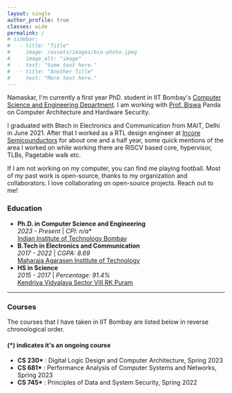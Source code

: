 ```yaml
---
layout: single
author_profile: true
classes: wide
permalink: /
# sidebar:
#   - title: "Title"
#     image: /assets/images/bio-photo.jpeg
#     image_alt: "image"
#     text: "Some text here."
#   - title: "Another Title"
#     text: "More text here."
---
```


Namaskar, I'm currently a first year PhD. student in IIT Bombay's [Computer Science and Engineering Department](https://www.cse.iitb.ac.in/). I am working with [Prof. Biswa](https://www.cse.iitb.ac.in/~biswa/) Panda on Computer Architecture and Hardware Security.

I graduated with Btech in Electronics and Communication from MAIT, Delhi in June 2021. After that I worked as a RTL design engineer at [Incore Semicounductors](https://incoresemi.com/) for about one and a half year, some quick mentions of the area I worked on while working there are RISCV based core, hypervisor, TLBs, Pagetable walk etc.

If I am not working on my computer, you can find me playing football. Most of my past work is open-source, thanks to my organization and collaborators. I love collaborating on open-source projects. Reach out to me!

### Education

- **Ph.D. in Computer Science and Engineering**<br>_2023 - Present_ &#124; _CPI: n/a\*_<br>[Indian Institute of Technology Bombay](https://www.iitb.ac.in/)
- **B.Tech in Electronics and Communication**<br>_2017 - 2022_ &#124; _CGPA: 8.69_<br>[Maharaja Agarasen Institute of Technology](https://mait.ac.in/)
- **HS in Science**<br>_2015 - 2017_ &#124; _Percentage: 91.4%_<br>[Kendriya Vidyalaya Sector VIII RK Puram](https://rkpuramsec8.kvs.ac.in/)

<!-- To download my résumé click <a href="./assets/pdf/Debojeet_s_Resume.pdf" title="Download Resume" download="debojeetDasResume"><span>here </span><i class="fas fa-download" aria-hidden="true"></i></a><br>
{: .notice--primary} -->

---

### Courses

The courses that I have taken in IIT Bombay are listed below in reverse chronological order.
#### (*) indicates it's an ongoing course

- **CS 230\*** : Digital Logic Design and Computer Architecture, Spring 2023
- **CS 681\*** : Performance Analysis of Computer Systems and Networks, Spring 2023
- **CS 745\*** : Principles of Data and System Security, Spring 2022

<!-- ### Teaching Assistantship

I have been a teaching assistant for the following courses in IIT Bombay.

- **CS 230/232\*** : Digital Logic Design and Computer Architecture & Lab (DLD & CA), Spring 2023
- **CS 347/333** : Operating Systems & Lab (OS), Autumn 2022

To know more about my courses and teaching assistantship click [here.](./extras/courses/)
{: .notice} -->

<!-- <div  class="notice notice--success">
    <strong>Recent Updates</strong>
    <ul>
        <li><strong>August 2022:</strong> Graduated from CIT Kokrajhar with a B. Tech. in Computer Science and Engineering with a CGPA of 9.57/10</li>
        <li><strong>July 2022:</strong> Joined IIT Bombay to pursue Ph.D. in CSE</li>
        <li><strong>May 2022:</strong> Selected for PhD Programme in CSE Department, IIT Bombay</li>
    </ul>
    <a href="./extras/updates/">All Updates (Archive)</a>
</div>

To know more about me click [here.](./extras/profile/)
{: .notice}

### Research Updates

<div class="notice notice--info">
    <ol>
        <li><strong>Development and Testing of "TeachAR" - A Platform for Teaching AR based Applications</strong><br><strong>Debojeet Das</strong>, Sourav Kumar Biswas, Swaubhik Chakraborty, Dipali Basumatary and Ranjan Maity<br>Submitted in <a href="https://www.mexihc.org/2022/" target=blank>MexIHC 2022</a></li>
    </ol>
    <a href="./research/">All Research (Archive)</a>
</div> -->
